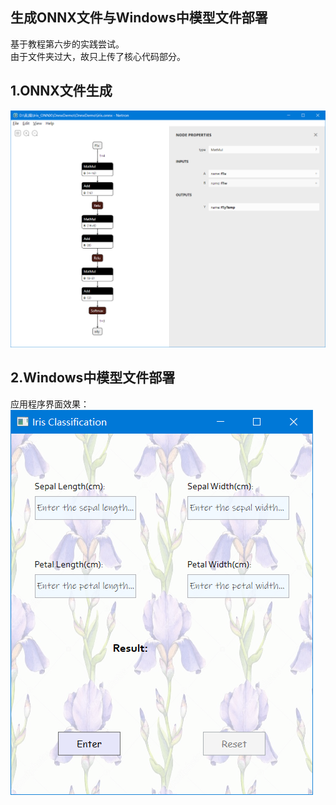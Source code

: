 ## 生成ONNX文件与Windows中模型文件部署</br>
基于教程第六步的实践尝试。</br>
由于文件夹过大，故只上传了核心代码部分。</br>
## 1.ONNX文件生成</br>
![avatar](https://github.com/seeeagull/MS_ai_edu_homework/blob/main/Iris_ONNX/onnxmodel.png)</br>
## 2.Windows中模型文件部署</br>
应用程序界面效果：</br>
![avatar](https://github.com/seeeagull/MS_ai_edu_homework/blob/main/Iris_ONNX/application.png)</br>
